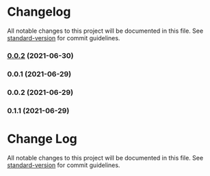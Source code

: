 # Changelog

All notable changes to this project will be documented in this file. See [standard-version](https://github.com/conventional-changelog/standard-version) for commit guidelines.

### [0.0.2](https://github.com/intellihr/rosaenlg-loader/compare/v0.0.1...v0.0.2) (2021-06-30)

### 0.0.1 (2021-06-29)

### 0.0.2 (2021-06-29)

### 0.1.1 (2021-06-29)

# Change Log

All notable changes to this project will be documented in this file. See [standard-version](https://github.com/conventional-changelog/standard-version) for commit guidelines.